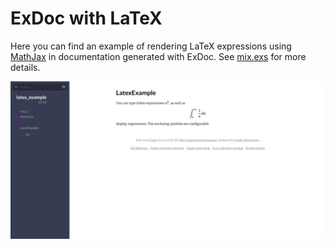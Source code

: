 # ExDoc with LaTeX

Here you can find an example of rendering LaTeX expressions
 using [MathJax](https://www.mathjax.org/) in documentation generated with ExDoc.
See [mix.exs](./mix.exs) for more details.

![](img/ex_doc_latex.png)
